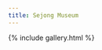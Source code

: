 ```yaml
---
title: Sejong Museum
---
```

{% include gallery.html %}
<a-entity environment="preset: contact"></a-entity>
